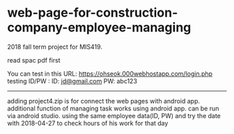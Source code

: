 # web-page-for-construction-company-employee-managing
2018 fall term project for MIS419.

read spac pdf first

You can test in this URL: https://ohseok.000webhostapp.com/login.php
  testing ID/PW  : ID: jd@gmail.com 
                   PW: abc123
                   
---------------------------------------------------
adding project4.zip
is for connect the web pages with android app. additional function of managing task works using android app.
can be run via android studio.
using the same employee data(ID, PW) and try the date with 2018-04-27 to check hours of his work for that day
